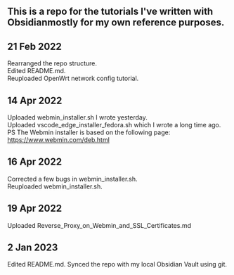 ## This is a repo for the tutorials I've written  with Obsidianmostly for my own reference purposes.

## 21 Feb 2022 
Rearranged the repo structure.  
Edited README.md.  
Reuploaded OpenWrt network config tutorial.  

## 14 Apr 2022
Uploaded webmin_installer.sh I wrote yesterday.  
Uploaded vscode_edge_installer_fedora.sh which I wrote a long time ago.  
PS The Webmin installer is based on the following page:
https://www.webmin.com/deb.html

## 16 Apr 2022
Corrected a few bugs in webmin_installer.sh.  
Reuploaded webmin_installer.sh.  

## 19 Apr 2022
Uploaded Reverse_Proxy_on_Webmin_and_SSL_Certificates.md

## 2 Jan 2023
Edited README.md.
Synced the repo with my local Obsidian Vault using git.
